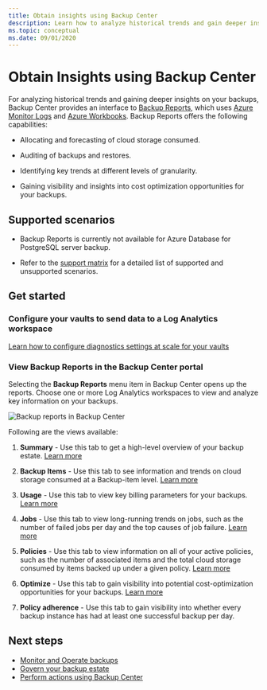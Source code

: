 ```yaml
---
title: Obtain insights using Backup Center
description: Learn how to analyze historical trends and gain deeper insights on your backups with Backup Center. 
ms.topic: conceptual
ms.date: 09/01/2020
---
```


# Obtain Insights using Backup Center

For analyzing historical trends and gaining deeper insights on your backups, Backup Center provides an interface to [Backup Reports](configure-reports.md), which uses [Azure Monitor Logs](../azure-monitor/logs/data-platform-logs.md) and [Azure Workbooks](../azure-monitor/visualize/workbooks-overview.md). Backup Reports offers the following capabilities:

- Allocating and forecasting of cloud storage consumed.

- Auditing of backups and restores.

- Identifying key trends at different levels of granularity.

- Gaining visibility and insights into cost optimization opportunities for your backups.

## Supported scenarios

- Backup Reports is currently not available for Azure Database for PostgreSQL server backup.

- Refer to the [support matrix](backup-center-support-matrix.md) for a detailed list of supported and unsupported scenarios.

## Get started

### Configure your vaults to send data to a Log Analytics workspace

[Learn how to configure diagnostics settings at scale for your vaults](./configure-reports.md#get-started)

### View Backup Reports in the Backup Center portal

Selecting the **Backup Reports** menu item in Backup Center opens up the reports. Choose one or more Log Analytics workspaces to view and analyze key information on your backups.

![Backup reports in Backup Center](./media/backup-center-obtain-insights/backup-center-backup-reports.png)

Following are the views available:

1. **Summary** - Use this tab to get a high-level overview of your backup estate. [Learn more](./configure-reports.md#summary)

1. **Backup Items** - Use this tab to see information and trends on cloud storage consumed at a Backup-item level. [Learn more](./configure-reports.md#backup-items)

1. **Usage** - Use this tab to view key billing parameters for your backups. [Learn more](./configure-reports.md#usage)

1. **Jobs** - Use this tab to view long-running trends on jobs, such as the number of failed jobs per day and the top causes of job failure. [Learn more](./configure-reports.md#jobs)

1. **Policies** - Use this tab to view information on all of your active policies, such as the number of associated items and the total cloud storage consumed by items backed up under a given policy. [Learn more](./configure-reports.md#policies)

1. **Optimize** - Use this tab to gain visibility into potential cost-optimization opportunities for your backups. [Learn more](./configure-reports.md#optimize)

1. **Policy adherence** - Use this tab to gain visibility into whether every backup instance has had at least one successful backup per day.

## Next steps

- [Monitor and Operate backups](backup-center-monitor-operate.md)
- [Govern your backup estate](backup-center-govern-environment.md)
- [Perform actions using Backup Center](backup-center-actions.md)